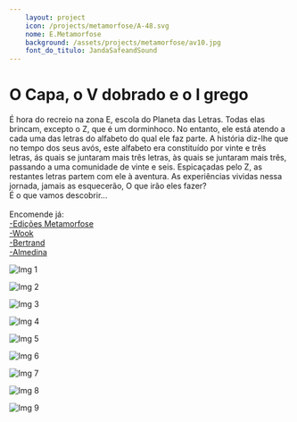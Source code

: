 ```yaml
---
    layout: project
    icon: /projects/metamorfose/A-48.svg
    nome: E.Metamorfose
    background: /assets/projects/metamorfose/av10.jpg
    font_do_titulo: JandaSafeandSound
---
```


# O Capa, o V dobrado e o I grego

É hora do recreio na zona E, escola do Planeta das Letras. Todas elas brincam, excepto o Z, que é um dorminhoco. No entanto, ele está atendo a cada uma das letras do alfabeto do qual ele faz parte. A história diz-lhe que no tempo dos seus avós, este alfabeto era constituído por vinte e três letras, ás quais se juntaram mais três letras, às quais se juntaram mais três, passando a uma comunidade de vinte e seis. Espicaçadas pelo Z, as restantes letras partem com ele à aventura. As experiências vividas nessa jornada, jamais as esquecerão, O que irão eles fazer? 
<br>É o que vamos descobrir...
<br>
<br> Encomende já: 
<br>[-Edições Metamorfose](https://edicoesmetamorfose.pt/product/o-capa-o-v-dobrado-e-o-i-grego/)
<br>[-Wook](https://www.wook.pt/livro/o-capa-o-v-dobrado-e-o-i-grego-maria-gaio/28002405)
<br>[-Bertrand](https://www.bertrand.pt/pesquisa/O+Capa,+O+V+Dobrado+E+O+I+Grego)
<br>[-Almedina](https://www.almedina.net/o-capa-o-v-dobrado-e-o-i-grego-1672931859.html)

![Img 1](/assets/projects/metamorfose/kwy1.jpg)

![Img 2](/assets/projects/metamorfose/kwy2.jpg)

![Img 3](/assets/projects/metamorfose/kwy3.jpg)

![Img 4](/assets/projects/metamorfose/kwy4.jpg)

![Img 5](/assets/projects/metamorfose/kwy5.jpg)

![Img 6](/assets/projects/metamorfose/kwy6.jpg)

![Img 7](/assets/projects/metamorfose/kwy7.jpg)

![Img 8](/assets/projects/metamorfose/kwy8.jpg)

![Img 9](/assets/projects/metamorfose/kwy9.jpg)